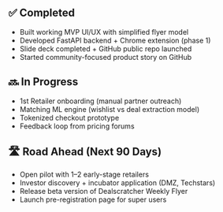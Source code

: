 ## ✅ Completed
- Built working MVP UI/UX with simplified flyer model
- Developed FastAPI backend + Chrome extension (phase 1)
- Slide deck completed + GitHub public repo launched
- Started community-focused product story on GitHub

## 🔜 In Progress
- 1st Retailer onboarding (manual partner outreach)
- Matching ML engine (wishlist vs deal extraction model)
- Tokenized checkout prototype
- Feedback loop from pricing forums

## 🛣️ Road Ahead (Next 90 Days)
- Open pilot with 1–2 early-stage retailers
- Investor discovery + incubator application (DMZ, Techstars)
- Release beta version of Dealscratcher Weekly Flyer
- Launch pre-registration page for super users
